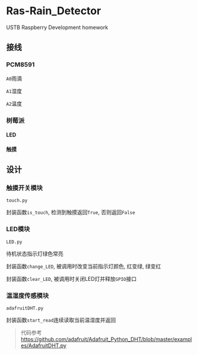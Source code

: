 # Ras-Rain_Detector

USTB Raspberry Development homework

##  接线

### PCM8591

`A0`雨滴

`A1`湿度

`A2`温度

### 树莓派

#### LED

#### 触摸

## 设计

### 触摸开关模块

`touch.py`

封装函数`is_touch`, 检测到触摸返回`True`, 否则返回`False`

### LED模块

`LED.py`

待机状态指示灯绿色常亮

封装函数`change_LED`, 被调用时改变当前指示灯颜色, 红变绿, 绿变红

封装函数`clear_LED`, 被调用时关闭LED灯并释放`GPIO`接口

### 温湿度传感模块

`adafruitDHT.py`

封装函数`start_read`连续读取当前温湿度并返回

> 代码参考 https://github.com/adafruit/Adafruit_Python_DHT/blob/master/examples/AdafruitDHT.py

